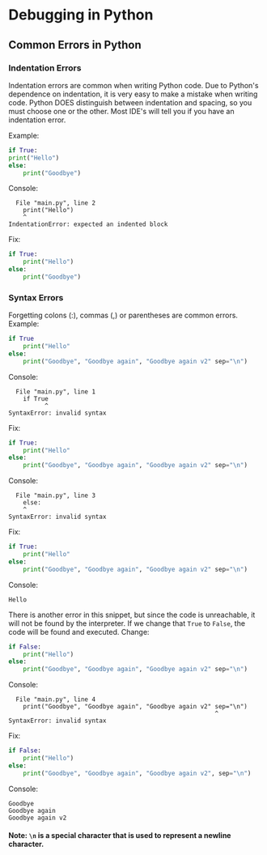 # Debugging in Python

## Common Errors in Python

### Indentation Errors
Indentation errors are common when writing Python code. Due to Python's dependence on indentation, it is very easy to make a mistake when writing code. Python DOES distinguish between indentation and spacing, so you must choose one or the other. Most IDE's will tell you if you have an indentation error.

Example:
```python
if True:
print("Hello")
else:
    print("Goodbye")
```
Console:
```none
  File "main.py", line 2
    print("Hello")
    ^
IndentationError: expected an indented block
```
Fix:
```python
if True:
    print("Hello")
else:
    print("Goodbye")
```

### Syntax Errors
Forgetting colons (:), commas (,) or parentheses are common errors.
Example:
```python
if True
    print("Hello"
else:
    print("Goodbye", "Goodbye again", "Goodbye again v2" sep="\n")
```
Console:
```none
  File "main.py", line 1
    if True
          ^
SyntaxError: invalid syntax
```
Fix:
```python
if True:
    print("Hello"
else:
    print("Goodbye", "Goodbye again", "Goodbye again v2" sep="\n")
```
Console:
```none
  File "main.py", line 3
    else:
    ^
SyntaxError: invalid syntax
```
Fix:
```python
if True:
    print("Hello"
else:
    print("Goodbye", "Goodbye again", "Goodbye again v2" sep="\n")
```
Console:
```none
Hello
```
There is another error in this snippet, but since the code is unreachable, it will not be found by the interpreter.
If we change that `True` to `False`, the code will be found and executed.
Change:
```python
if False:
    print("Hello")
else:
    print("Goodbye", "Goodbye again", "Goodbye again v2" sep="\n")
```
Console:
```none
  File "main.py", line 4
    print("Goodbye", "Goodbye again", "Goodbye again v2" sep="\n")
                                                         ^
SyntaxError: invalid syntax
```
Fix:
```python
if False:
    print("Hello")
else:
    print("Goodbye", "Goodbye again", "Goodbye again v2", sep="\n")
```
Console:
```none
Goodbye
Goodbye again
Goodbye again v2
```
#### Note: `\n` is a special character that is used to represent a newline character.